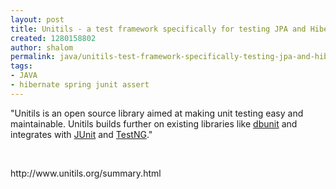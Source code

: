 ```yaml
---
layout: post
title: Unitils - a test framework specifically for testing JPA and Hibernate
created: 1280158802
author: shalom
permalink: java/unitils-test-framework-specifically-testing-jpa-and-hibernate
tags:
- JAVA
- hibernate spring junit assert
---
```

<p>&quot;Unitils is an open source library aimed at making unit testing easy and  maintainable. Unitils builds further on existing libraries like <a class="externalLink" href="http://www.dbunit.org/">dbunit</a> and  integrates with <a class="externalLink" href="http://www.junit.org/">JUnit</a>  and <a class="externalLink" href="http://testng.org/">TestNG</a>.&quot;</p>
<p>&nbsp;</p>
<p>http://www.unitils.org/summary.html</p>

